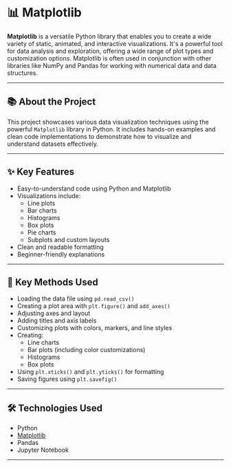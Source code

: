 # 📊 Matplotlib

**Matplotlib** is a versatile Python library that enables you to create a wide variety of static, animated, and interactive visualizations. It's a powerful tool for data analysis and exploration, offering a wide range of plot types and customization options. Matplotlib is often used in conjunction with other libraries like NumPy and Pandas for working with numerical data and data structures.

---

## 📚 About the Project

This project showcases various data visualization techniques using the powerful `Matplotlib` library in Python. It includes hands-on examples and clean code implementations to demonstrate how to visualize and understand datasets effectively.

---

## ✨ Key Features

- Easy-to-understand code using Python and Matplotlib
- Visualizations include:
  - Line plots
  - Bar charts
  - Histograms
  - Box plots
  - Pie charts
  - Subplots and custom layouts
- Clean and readable formatting
- Beginner-friendly explanations

---

## 🧠 Key Methods Used

- Loading the data file using `pd.read_csv()`
- Creating a plot area with `plt.figure()` and `add_axes()`
- Adjusting axes and layout
- Adding titles and axis labels
- Customizing plots with colors, markers, and line styles
- Creating:
  - Line charts
  - Bar plots (including color customizations)
  - Histograms
  - Box plots
- Using `plt.xticks()` and `plt.yticks()` for formatting
- Saving figures using `plt.savefig()`

---

## 🛠️ Technologies Used

- Python 
- [Matplotlib](https://matplotlib.org/)
- Pandas
- Jupyter Notebook 

---

